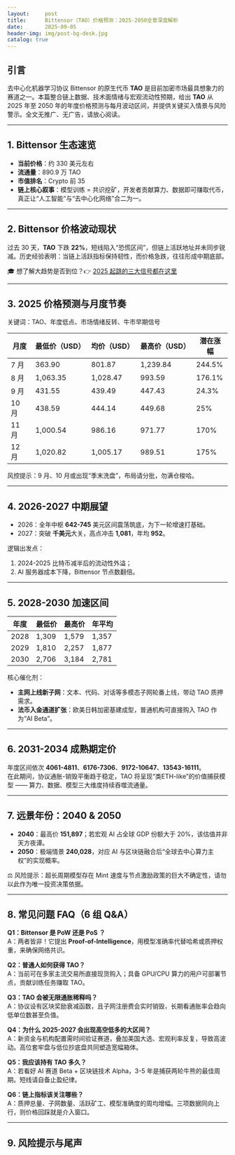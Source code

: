 ```yaml
---
layout:     post
title:      Bittensor（TAO）价格预测：2025-2050全景深度解析
date:       2025-09-05
header-img: img/post-bg-desk.jpg
catalog: true
---
```


## 引言  
去中心化机器学习协议 Bittensor 的原生代币 **TAO** 是目前加密市场最具想象力的赛道之一。本篇整合链上数据、技术面情绪与宏观流动性预期，给出 **TAO** 从 2025 年至 2050 年的年度价格预测与每月波动区间，并提供关键买入情景与风险警示。全文无推广、无广告，请放心阅读。

---

## 1. Bittensor 生态速览  
- **当前价格**：约 330 美元左右  
- **流通量**：890.9 万 TAO  
- **市值排名**：Crypto 前 35  
- **链上核心叙事**：模型训练 = 共识挖矿，开发者贡献算力、数据即可赚取代币，真正让“人工智能”与“去中心化网络”合二为一。  

---

## 2. Bittensor 价格波动现状  
过去 30 天，**TAO** 下跌 **22%**，短线陷入“恐慌区间”，但链上活跃地址并未同步锐减。历史经验表明：当链上活跃指标保持韧性，而价格急跌，往往形成中期底部。

🎓 想了解大趋势是否到位？👉 [2025 起跳的三大信号都在这里](https://okxdog.com/)

---

## 3. 2025 价格预测与月度节奏  
关键词：TAO、年度低点、市场情绪反转、牛市早期信号  

| 月度     | 最低价（USD） | 均价（USD） | 最高价（USD） | 潜在涨幅 |
| -------- | ------------- | ------------ | ------------- | -------- |
| 7 月     | 363.90        | 801.87       | 1,239.84      | 244.5%   |
| 8 月     | 1,063.35      | 1,028.47     | 993.59        | 176.1%   |
| 9 月     | 431.55        | 439.49       | 447.43        | 24.3%    |
| 10 月    | 438.59        | 444.14       | 449.68        | 25%      |
| 11 月    | 1,000.54      | 986.16       | 971.77        | 170%     |
| 12 月    | 1,020.82      | 1,005.17     | 989.51        | 175%     |

风控提示：9 月、10 月或出现“季末洗盘”，布局请分批，勿满仓梭哈。

---

## 4. 2026-2027 中期展望  
- 2026：全年中枢 **642-745** 美元区间震荡筑底，为下一轮增速打基础。  
- 2027：突破 **千美元**大关，高点冲击 **1,081**，年均 **952**。  

逻辑出发点：  
1. 2024-2025 比特币减半后的流动性外溢；  
2. AI 服务器成本下降，Bittensor 节点数翻倍。  

---

## 5. 2028-2030 加速区间  
| 年度 | 最低价 | 最高价 | 年平均 |
| ---- | ------ | ------ | ------ |
| 2028 | 1,309  | 1,579  | 1,357  |
| 2029 | 1,810  | 2,257  | 1,877  |
| 2030 | 2,706  | 3,184  | 2,781  |

核心催化剂：  
- **主网上线新子网**：文本、代码、对话等多模态子网轮番上线，带动 TAO 质押需求。  
- **法币入金通道扩张**：欧美日韩加密基建成型，普通机构可直接购入 TAO 作为“AI Beta”。  

---

## 6. 2031-2034 成熟期定价  
年度区间依次 **4061-4811**、**6176-7306**、**9172-10647**、**13543-16111**。  
在此期间，协议通胀-销毁平衡趋于稳定，TAO 将呈现“类ETH-like”的价值捕获模型 —— 算力、数据、模型三大维度持续吞噬流通量。

---

## 7. 远景年份：2040 & 2050  
- **2040**：最高价 **151,897**；若宏观 AI 占全球 GDP 份额大于 20%，该估值并非天方夜谭。  
- **2050**：极端情景 **240,028**，对应 AI 与区块链融合后“全球去中心算力主权”的实现概率。  

⚖️ 风险提示：超长周期模型存在 Mint 速度与节点激励政策的巨大不确定性，请勿以此作为唯一投资决策依据。  

---

## 8. 常见问题 FAQ（6 组 Q&A）

**Q1：Bittensor 是 PoW 还是 PoS ？**  
A：两者皆非！它提出 **Proof-of-Intelligence**，用模型准确率代替哈希或质押权重，来确保网络共识。

**Q2：普通人如何获得 TAO？**  
A：当前可在多家主流交易所直接现货购入；具备 GPU/CPU 算力的用户可部署节点，贡献训练任务赚取 TAO。

**Q3：TAO 会被无限通胀稀释吗？**  
A：协议设有区块奖励衰减函数，且子网注册费会实时销毁，长期看通胀率会趋向低单位数甚至负值。

**Q4：为什么 2025-2027 会出现高空低多的大区间？**  
A：新资金与机构配置需时间验证赛道，叠加美国大选、宏观利率反复，导致高波动。高位套牢盘与低位抄底盘共同塑造宽幅箱体。

**Q5：我应该持有 TAO 多久？**  
A：若看好 AI 赛道 Beta + 区块链技术 Alpha，3-5 年是捕获两轮牛熊的最佳周期。短线请自备止盈纪律。

**Q6：链上指标该关注哪些？**  
A：质押总量、子网数量、活跃矿工、模型准确度的周均增幅。三项数据同向上行，则价格回踩就是介入窗口。

---

## 9. 风险提示与尾声